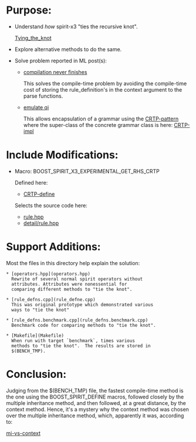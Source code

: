 # Purpose:

* Understand *how* spirit-x3 "ties the recursive knot".

  [Tying_the_knot](https://wiki.haskell.org/Tying_the_Knot)
  
* Explore alternative methods to do the same.

* Solve problem reported in ML post(s):

  * [compilation never finishes](https://sourceforge.net/p/spirit/mailman/message/35799862/)

    This solves the compile-time problem by avoiding the
    compile-time cost of storing the rule_definition's in
    the context argument to the parse functions.
    
  * [emulate qi](https://sourceforge.net/p/spirit/mailman/message/35561750/)
   
    This allows encapsulation of a grammar using the
    [CRTP-pattern](https://en.wikipedia.org/wiki/Curiously_recurring_template_pattern)
    where the super-class of the concrete grammar class is
    here:
    [CRTP-impl](https://github.com/cppljevans/spirit/blob/get_rhs/include/boost/spirit/home/x3/nonterminal/rule.hpp#L387)
 
# Include Modifications:

* Macro: BOOST_SPIRIT_X3_EXPERIMENTAL_GET_RHS_CRTP

  Defined here:
  
  * [CRTP-define](https://github.com/cppljevans/spirit/blob/get_rhs/include/boost/spirit/home/x3/nonterminal/rule.hpp#L18)
  
  Selects the source code here:
  
  * [rule.hpp](https://github.com/cppljevans/spirit/blob/develop/include/boost/spirit/home/x3/nonterminal/rule.hpp)
  * [detail/rule.hpp](https://github.com/cppljevans/spirit/blob/develop/include/boost/spirit/home/x3/nonterminal/detail/rule.hpp)
  
# Support Additions:

  Most the files in this directory help explain the
  solution:
  
    * [operators.hpp](operators.hpp)
      Rewrite of several normal spirit operators without
      attributes. Attributes were nonessential for
      comparing different methods to "tie the knot".
      
    * [rule_defns.cpp](rule_defne.cpp)
      This was original prototype which demonstrated various
      ways to "tie the knot"
      
    * [rule_defns.benchmark.cpp](rule_defns.benchmark.cpp)
      Benchmark code for comparing methods to "tie the knot".
      
    * [Makefile](Makefile)
      When run with target `benchmark`, times various
      methods to "tie the knot".  The results are stored in
      $(BENCH_TMP).
      
# Conclusion:

  Judging from the $(BENCH_TMP) file, the fastest
  compile-time method is the one using the
  BOOST_SPIRIT_DEFINE macros, followed closely by the
  multiple inheritance method, and then followed, at a great
  distance, by the context method.  Hence, it's a mystery
  why the context method was chosen over the multiple
  inheritance method, which, apparently it was, according
  to:
  
[mi-vs-context](http://boost.2283326.n4.nabble.com/compare-of-2-existing-methods-to-implement-grammar-recursion-tt4687574.html#a4687690)

  
    
      
